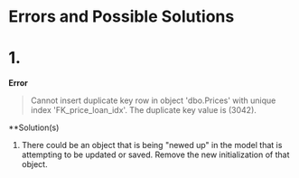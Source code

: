 # Errors and Possible Solutions


# 1. 
**Error**
>Cannot insert duplicate key row in object 'dbo.Prices' with unique index 'FK_price_loan_idx'. The duplicate key value is (3042).

**Solution(s)
1. There could be an object that is being "newed up" in the model that is attempting to be updated or saved. Remove the new initialization of that object.


